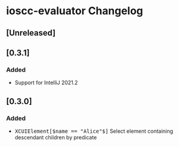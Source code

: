 <!-- Keep a Changelog guide -> https://keepachangelog.com -->

# ioscc-evaluator Changelog

## [Unreleased]
## [0.3.1]
### Added
- Support for IntelliJ 2021.2
## [0.3.0]
### Added
- <kbd>XCUIElement[$name == "Alice"$]</kbd> Select element containing descendant children by predicate